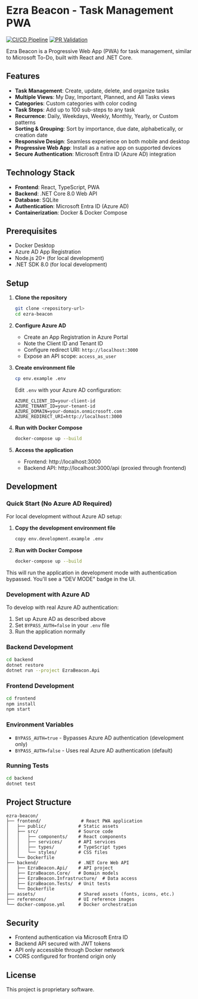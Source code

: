 # Ezra Beacon - Task Management PWA

[![CI/CD Pipeline](https://github.com/YOUR_USERNAME/ezra-beacon/actions/workflows/ci.yml/badge.svg)](https://github.com/YOUR_USERNAME/ezra-beacon/actions/workflows/ci.yml)
[![PR Validation](https://github.com/YOUR_USERNAME/ezra-beacon/actions/workflows/pr-validation.yml/badge.svg)](https://github.com/YOUR_USERNAME/ezra-beacon/actions/workflows/pr-validation.yml)

Ezra Beacon is a Progressive Web App (PWA) for task management, similar to Microsoft To-Do, built with React and .NET Core.

## Features

- **Task Management**: Create, update, delete, and organize tasks
- **Multiple Views**: My Day, Important, Planned, and All Tasks views
- **Categories**: Custom categories with color coding
- **Task Steps**: Add up to 100 sub-steps to any task
- **Recurrence**: Daily, Weekdays, Weekly, Monthly, Yearly, or Custom patterns
- **Sorting & Grouping**: Sort by importance, due date, alphabetically, or creation date
- **Responsive Design**: Seamless experience on both mobile and desktop
- **Progressive Web App**: Install as a native app on supported devices
- **Secure Authentication**: Microsoft Entra ID (Azure AD) integration

## Technology Stack

- **Frontend**: React, TypeScript, PWA
- **Backend**: .NET Core 8.0 Web API
- **Database**: SQLite
- **Authentication**: Microsoft Entra ID (Azure AD)
- **Containerization**: Docker & Docker Compose

## Prerequisites

- Docker Desktop
- Azure AD App Registration
- Node.js 20+ (for local development)
- .NET SDK 8.0 (for local development)

## Setup

1. **Clone the repository**
   ```bash
   git clone <repository-url>
   cd ezra-beacon
   ```

2. **Configure Azure AD**
   - Create an App Registration in Azure Portal
   - Note the Client ID and Tenant ID
   - Configure redirect URI: `http://localhost:3000`
   - Expose an API scope: `access_as_user`

3. **Create environment file**
   ```bash
   cp env.example .env
   ```
   Edit `.env` with your Azure AD configuration:
   ```
   AZURE_CLIENT_ID=your-client-id
   AZURE_TENANT_ID=your-tenant-id
   AZURE_DOMAIN=your-domain.onmicrosoft.com
   AZURE_REDIRECT_URI=http://localhost:3000
   ```

4. **Run with Docker Compose**
   ```bash
   docker-compose up --build
   ```

5. **Access the application**
   - Frontend: http://localhost:3000
   - Backend API: http://localhost:3000/api (proxied through frontend)

## Development

### Quick Start (No Azure AD Required)

For local development without Azure AD setup:

1. **Copy the development environment file**
   ```bash
   copy env.development.example .env
   ```

2. **Run with Docker Compose**
   ```bash
   docker-compose up --build
   ```

This will run the application in development mode with authentication bypassed. You'll see a "DEV MODE" badge in the UI.

### Development with Azure AD

To develop with real Azure AD authentication:

1. Set up Azure AD as described above
2. Set `BYPASS_AUTH=false` in your `.env` file
3. Run the application normally

### Backend Development
```bash
cd backend
dotnet restore
dotnet run --project EzraBeacon.Api
```

### Frontend Development
```bash
cd frontend
npm install
npm start
```

### Environment Variables

- `BYPASS_AUTH=true` - Bypasses Azure AD authentication (development only)
- `BYPASS_AUTH=false` - Uses real Azure AD authentication (default)

### Running Tests
```bash
cd backend
dotnet test
```

## Project Structure

```
ezra-beacon/
├── frontend/               # React PWA application
│   ├── public/            # Static assets
│   ├── src/               # Source code
│   │   ├── components/    # React components
│   │   ├── services/      # API services
│   │   ├── types/         # TypeScript types
│   │   └── styles/        # CSS files
│   └── Dockerfile
├── backend/               # .NET Core Web API
│   ├── EzraBeacon.Api/    # API project
│   ├── EzraBeacon.Core/   # Domain models
│   ├── EzraBeacon.Infrastructure/  # Data access
│   ├── EzraBeacon.Tests/  # Unit tests
│   └── Dockerfile
├── assets/                # Shared assets (fonts, icons, etc.)
├── references/            # UI reference images
└── docker-compose.yml     # Docker orchestration
```

## Security

- Frontend authentication via Microsoft Entra ID
- Backend API secured with JWT tokens
- API only accessible through Docker network
- CORS configured for frontend origin only

## License

This project is proprietary software.

